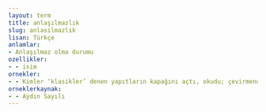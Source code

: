 ```yaml
---
layout: term
title: anlaşılmazlık
slug: anlasilmazlik
lisan: Türkçe
anlamlar:
- Anlaşılmaz olma durumu
ozellikler:
- - isim
ornekler:
- - Kimler ‘klasikler’ denen yapıtların kapağını açtı, okudu; çevirmenden gelen anlaşılmazlık yanında, konudan gelen anlaşılmazlık ile Türkçenin içine düşürülmüş olduğu çalkantı önünde onları anladı, benimsedi?
orneklerkaynak:
- - Aydın Sayılı
---
```

